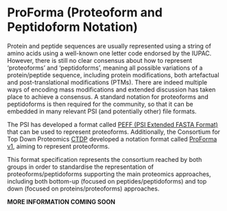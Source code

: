 # ProForma (Proteoform and Peptidoform Notation)

Protein and peptide sequences are usually represented using a string of amino acids using a well-known one letter code endorsed by the IUPAC. However, there is still no clear consensus about how to represent ‘proteoforms’ and ‘peptidoforms’, meaning all possible variations of a protein/peptide sequence, including protein modifications, both artefactual and post-translational modifications (PTMs). There are indeed multiple ways of encoding mass modifications and extended discussion has taken place to achieve a consensus. A standard notation for proteoforms and peptidoforms is then required for the community, so that it can be embedded in many relevant PSI (and potentially other) file formats.

The PSI has developed a format called [PEFF (PSI Extended FASTA Format)](http://www.psidev.info/peff) that can be used to represent proteoforms. Additionally, the Consortium for Top Down Proteomics [CTDP](http://topdownproteomics.org) developed a notation format called [ProForma v1](https://topdownproteomics.github.io/ProteoformNomenclatureStandard/), aiming to represent proteoforms.    

This format specification represents the consortium reached by both groups in order to standardise the representation of proteoforms/peptidoforms supporting the main proteomics approaches, including both bottom-up (focused on peptides/peptidoforms) and top down (focused on proteins/proteoforms) approaches.

 

__MORE INFORMATION COMING SOON__
